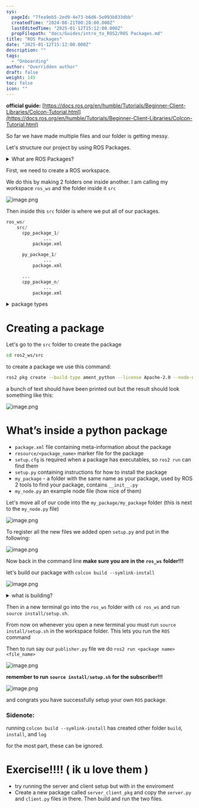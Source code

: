 ```yaml
---
sys:
  pageId: "7fea9eb5-2ed9-4e73-b6d6-5e093b833dbb"
  createdTime: "2024-08-21T00:28:00.000Z"
  lastEditedTime: "2025-01-12T15:12:00.000Z"
  propFilepath: "docs/Guides/intro_to_ROS2/ROS Packages.md"
title: "ROS Packages"
date: "2025-01-12T15:12:00.000Z"
description: ""
tags:
  - "Onboarding"
author: "Overridden author"
draft: false
weight: 145
toc: false
icon: ""
---
```


**official guide:** [https://docs.ros.org/en/humble/Tutorials/Beginner-Client-Libraries/Colcon-Tutorial.html](https://docs.ros.org/en/humble/Tutorials/Beginner-Client-Libraries/Colcon-Tutorial.html)

So far we have made multiple files and our folder is getting messy.

Let's structure our project by using ROS Packages.

<details>

<summary>What are ROS Packages?</summary>

ROS Packages are, as the name implies, packages of code that are highly sharable between ROS developers.

They consist of a folder, `package.xml` file, and source code

```python
      cpp_package_1/
		      ... imagine much code files here ..
          package.xml
```

</details>

First, we need to create a ROS workspace.

We do this by making 2 folders one inside another. I am calling my workspace `ros_ws` and the folder inside it `src`

![image.png](https://prod-files-secure.s3.us-west-2.amazonaws.com/d518164a-d88e-44d1-a4ee-3adb3bd8bce0/70706947-fd18-4537-a67b-e12946812d31/image.png?X-Amz-Algorithm=AWS4-HMAC-SHA256&X-Amz-Content-Sha256=UNSIGNED-PAYLOAD&X-Amz-Credential=ASIAZI2LB4663J7D6Z5O%2F20250217%2Fus-west-2%2Fs3%2Faws4_request&X-Amz-Date=20250217T190125Z&X-Amz-Expires=3600&X-Amz-Security-Token=IQoJb3JpZ2luX2VjEFIaCXVzLXdlc3QtMiJGMEQCIGio67c34cJ7j5VNX9mbGWlwQClymZeJROswwt8%2FHyldAiBNodFirNpuZurg3cTmRo2E8fPoxeuc%2BgsumyVgDoDH9Cr%2FAwh7EAAaDDYzNzQyMzE4MzgwNSIMmc9lMX%2BZSFcFAokBKtwDkxIhPCmm9rpjYx6wdxef7DqEbs4Nbm4haW%2B5eKG5RUSY6J1t2%2BKFaTfPsHwFzRIXgCS1MZsys32cLAPaBcRsrGj1EwqD7B2FXWg6IWDv8U0rLm2rss3AFy215C6H3wKvOMz76jKn8i2SI4o%2FINz0fnJUwm5Pi0luIHExEo2%2FWIJt4obWYrv3FathX5aywpYHUi0%2FfEE56Sc8N4Rl5vHNMMCppLpwGUkBSspfGnA9KpZpLpRHZn1Me%2FgZ5TjOfAV3YdRjwtXMqEjdvL7r2WqBQjZ8x4irB8T5ixxVk%2FN8r%2B4e%2Bun%2BUBR6LYEzU0nNXMSf5Q4XlSj%2Fm84kn8t5Oo7uUxGN0PZKYFrYQ%2FPLI%2FQHaVxIMJ9A1iYjib%2BfX3Vt5vtFJS%2Fp9cy9mn366FrbJHvZ69eHhtJyhM5VMYvyhMeutj%2FwL%2Bkj2W1lZ4OfcPm%2FzKva3g84M9UVzMf2gWaR6dCsBSPLDUx8tgjE5YkoPkhGVvq3jH5biFofQ%2FPWzWGlwMGG%2FsvFyGQF%2B5BIYxMCY3DYAIwBh88qkjfhzZhoQgG2b%2BUiRWV9ToKGAsdYuQfYhYVLFGzlz%2BG2Om9m%2B4R87te4nSHbOCecbr0WI6qkSHRwrOO7NXUTv5tXw%2FaLSQww0fXNvQY6pgE9XEuFe0lYHg2AHgHQ6KkQzTqnA57c94YTBFdXREuqbW8853COm%2FiUqaisuZhoajpEErRe3V4UcrGkc2lWh0szfaefTTyNJK2o9PjAC9qQQtrZFiTSD2LU%2BLxhMBADnAgaiMuyOvdGeca6lcgH5ZNEVfwjfK0cxc1VVn8wA0p2gQSkHF%2FhEQmAaGuIJvt6dqa8qiWnJXGQSxmaMu%2BdtWT7K07HiDbc&X-Amz-Signature=2ffa12cba38ce1ff44ba5f957ed747531c770e198e1940cb18cfa3a336a55aed&X-Amz-SignedHeaders=host&x-id=GetObject)

Then inside this `src` folder is where we put all of our packages.

```python
ros_ws/
    src/
      cpp_package_1/
		      ...
          package.xml

      py_package_1/
		      ...
          package.xml

      ...
      cpp_package_n/
		      ...
          package.xml

```

<details>

<summary>package types</summary>

packages can be either `C++` or python.

the intern file structure is different for each but for this guide we will stick to creating python packages

</details>

# Creating a package

Let's go to the `src` folder to create the package

```bash
cd ros2_ws/src
```

to create a package we use this command:

```bash
ros2 pkg create --build-type ament_python --license Apache-2.0 --node-name my_node my_package
```

a bunch of text should have been printed out but the result should look something like this:

![image.png](https://prod-files-secure.s3.us-west-2.amazonaws.com/d518164a-d88e-44d1-a4ee-3adb3bd8bce0/e6cf1e3f-8512-4a3e-b131-079f800bf3e8/image.png?X-Amz-Algorithm=AWS4-HMAC-SHA256&X-Amz-Content-Sha256=UNSIGNED-PAYLOAD&X-Amz-Credential=ASIAZI2LB4663J7D6Z5O%2F20250217%2Fus-west-2%2Fs3%2Faws4_request&X-Amz-Date=20250217T190125Z&X-Amz-Expires=3600&X-Amz-Security-Token=IQoJb3JpZ2luX2VjEFIaCXVzLXdlc3QtMiJGMEQCIGio67c34cJ7j5VNX9mbGWlwQClymZeJROswwt8%2FHyldAiBNodFirNpuZurg3cTmRo2E8fPoxeuc%2BgsumyVgDoDH9Cr%2FAwh7EAAaDDYzNzQyMzE4MzgwNSIMmc9lMX%2BZSFcFAokBKtwDkxIhPCmm9rpjYx6wdxef7DqEbs4Nbm4haW%2B5eKG5RUSY6J1t2%2BKFaTfPsHwFzRIXgCS1MZsys32cLAPaBcRsrGj1EwqD7B2FXWg6IWDv8U0rLm2rss3AFy215C6H3wKvOMz76jKn8i2SI4o%2FINz0fnJUwm5Pi0luIHExEo2%2FWIJt4obWYrv3FathX5aywpYHUi0%2FfEE56Sc8N4Rl5vHNMMCppLpwGUkBSspfGnA9KpZpLpRHZn1Me%2FgZ5TjOfAV3YdRjwtXMqEjdvL7r2WqBQjZ8x4irB8T5ixxVk%2FN8r%2B4e%2Bun%2BUBR6LYEzU0nNXMSf5Q4XlSj%2Fm84kn8t5Oo7uUxGN0PZKYFrYQ%2FPLI%2FQHaVxIMJ9A1iYjib%2BfX3Vt5vtFJS%2Fp9cy9mn366FrbJHvZ69eHhtJyhM5VMYvyhMeutj%2FwL%2Bkj2W1lZ4OfcPm%2FzKva3g84M9UVzMf2gWaR6dCsBSPLDUx8tgjE5YkoPkhGVvq3jH5biFofQ%2FPWzWGlwMGG%2FsvFyGQF%2B5BIYxMCY3DYAIwBh88qkjfhzZhoQgG2b%2BUiRWV9ToKGAsdYuQfYhYVLFGzlz%2BG2Om9m%2B4R87te4nSHbOCecbr0WI6qkSHRwrOO7NXUTv5tXw%2FaLSQww0fXNvQY6pgE9XEuFe0lYHg2AHgHQ6KkQzTqnA57c94YTBFdXREuqbW8853COm%2FiUqaisuZhoajpEErRe3V4UcrGkc2lWh0szfaefTTyNJK2o9PjAC9qQQtrZFiTSD2LU%2BLxhMBADnAgaiMuyOvdGeca6lcgH5ZNEVfwjfK0cxc1VVn8wA0p2gQSkHF%2FhEQmAaGuIJvt6dqa8qiWnJXGQSxmaMu%2BdtWT7K07HiDbc&X-Amz-Signature=f935faef934ed3a94946fc66ecafed6b2829302b93403fcaf19c60f10f398440&X-Amz-SignedHeaders=host&x-id=GetObject)

# What’s inside a python package

- `package.xml` file containing meta-information about the package
- `resource/<package_name>` marker file for the package
- `setup.cfg` is required when a package has executables, so `ros2 run` can find them
- `setup.py` containing instructions for how to install the package
- `my_package` - a folder with the same name as your package, used by ROS 2 tools to find your package, contains `__init__.py`
- `my_node.py` an example node file (how nice of them)

Let's move all of our code into the `my_package/my_package` folder (this is next to the `my_node.py` file)

![image.png](https://prod-files-secure.s3.us-west-2.amazonaws.com/d518164a-d88e-44d1-a4ee-3adb3bd8bce0/9ce58f11-0da9-4d3e-b86d-506a9685d378/image.png?X-Amz-Algorithm=AWS4-HMAC-SHA256&X-Amz-Content-Sha256=UNSIGNED-PAYLOAD&X-Amz-Credential=ASIAZI2LB4663J7D6Z5O%2F20250217%2Fus-west-2%2Fs3%2Faws4_request&X-Amz-Date=20250217T190125Z&X-Amz-Expires=3600&X-Amz-Security-Token=IQoJb3JpZ2luX2VjEFIaCXVzLXdlc3QtMiJGMEQCIGio67c34cJ7j5VNX9mbGWlwQClymZeJROswwt8%2FHyldAiBNodFirNpuZurg3cTmRo2E8fPoxeuc%2BgsumyVgDoDH9Cr%2FAwh7EAAaDDYzNzQyMzE4MzgwNSIMmc9lMX%2BZSFcFAokBKtwDkxIhPCmm9rpjYx6wdxef7DqEbs4Nbm4haW%2B5eKG5RUSY6J1t2%2BKFaTfPsHwFzRIXgCS1MZsys32cLAPaBcRsrGj1EwqD7B2FXWg6IWDv8U0rLm2rss3AFy215C6H3wKvOMz76jKn8i2SI4o%2FINz0fnJUwm5Pi0luIHExEo2%2FWIJt4obWYrv3FathX5aywpYHUi0%2FfEE56Sc8N4Rl5vHNMMCppLpwGUkBSspfGnA9KpZpLpRHZn1Me%2FgZ5TjOfAV3YdRjwtXMqEjdvL7r2WqBQjZ8x4irB8T5ixxVk%2FN8r%2B4e%2Bun%2BUBR6LYEzU0nNXMSf5Q4XlSj%2Fm84kn8t5Oo7uUxGN0PZKYFrYQ%2FPLI%2FQHaVxIMJ9A1iYjib%2BfX3Vt5vtFJS%2Fp9cy9mn366FrbJHvZ69eHhtJyhM5VMYvyhMeutj%2FwL%2Bkj2W1lZ4OfcPm%2FzKva3g84M9UVzMf2gWaR6dCsBSPLDUx8tgjE5YkoPkhGVvq3jH5biFofQ%2FPWzWGlwMGG%2FsvFyGQF%2B5BIYxMCY3DYAIwBh88qkjfhzZhoQgG2b%2BUiRWV9ToKGAsdYuQfYhYVLFGzlz%2BG2Om9m%2B4R87te4nSHbOCecbr0WI6qkSHRwrOO7NXUTv5tXw%2FaLSQww0fXNvQY6pgE9XEuFe0lYHg2AHgHQ6KkQzTqnA57c94YTBFdXREuqbW8853COm%2FiUqaisuZhoajpEErRe3V4UcrGkc2lWh0szfaefTTyNJK2o9PjAC9qQQtrZFiTSD2LU%2BLxhMBADnAgaiMuyOvdGeca6lcgH5ZNEVfwjfK0cxc1VVn8wA0p2gQSkHF%2FhEQmAaGuIJvt6dqa8qiWnJXGQSxmaMu%2BdtWT7K07HiDbc&X-Amz-Signature=a84d33e271470b29d71199185ec524fe7485c1353c00f4af2dba67d4dea9e332&X-Amz-SignedHeaders=host&x-id=GetObject)

To register all the new files we added open `setup.py` and put in the following:

![image.png](https://prod-files-secure.s3.us-west-2.amazonaws.com/d518164a-d88e-44d1-a4ee-3adb3bd8bce0/1cd7c262-4cae-4496-9d75-c178537d24a2/image.png?X-Amz-Algorithm=AWS4-HMAC-SHA256&X-Amz-Content-Sha256=UNSIGNED-PAYLOAD&X-Amz-Credential=ASIAZI2LB4663J7D6Z5O%2F20250217%2Fus-west-2%2Fs3%2Faws4_request&X-Amz-Date=20250217T190125Z&X-Amz-Expires=3600&X-Amz-Security-Token=IQoJb3JpZ2luX2VjEFIaCXVzLXdlc3QtMiJGMEQCIGio67c34cJ7j5VNX9mbGWlwQClymZeJROswwt8%2FHyldAiBNodFirNpuZurg3cTmRo2E8fPoxeuc%2BgsumyVgDoDH9Cr%2FAwh7EAAaDDYzNzQyMzE4MzgwNSIMmc9lMX%2BZSFcFAokBKtwDkxIhPCmm9rpjYx6wdxef7DqEbs4Nbm4haW%2B5eKG5RUSY6J1t2%2BKFaTfPsHwFzRIXgCS1MZsys32cLAPaBcRsrGj1EwqD7B2FXWg6IWDv8U0rLm2rss3AFy215C6H3wKvOMz76jKn8i2SI4o%2FINz0fnJUwm5Pi0luIHExEo2%2FWIJt4obWYrv3FathX5aywpYHUi0%2FfEE56Sc8N4Rl5vHNMMCppLpwGUkBSspfGnA9KpZpLpRHZn1Me%2FgZ5TjOfAV3YdRjwtXMqEjdvL7r2WqBQjZ8x4irB8T5ixxVk%2FN8r%2B4e%2Bun%2BUBR6LYEzU0nNXMSf5Q4XlSj%2Fm84kn8t5Oo7uUxGN0PZKYFrYQ%2FPLI%2FQHaVxIMJ9A1iYjib%2BfX3Vt5vtFJS%2Fp9cy9mn366FrbJHvZ69eHhtJyhM5VMYvyhMeutj%2FwL%2Bkj2W1lZ4OfcPm%2FzKva3g84M9UVzMf2gWaR6dCsBSPLDUx8tgjE5YkoPkhGVvq3jH5biFofQ%2FPWzWGlwMGG%2FsvFyGQF%2B5BIYxMCY3DYAIwBh88qkjfhzZhoQgG2b%2BUiRWV9ToKGAsdYuQfYhYVLFGzlz%2BG2Om9m%2B4R87te4nSHbOCecbr0WI6qkSHRwrOO7NXUTv5tXw%2FaLSQww0fXNvQY6pgE9XEuFe0lYHg2AHgHQ6KkQzTqnA57c94YTBFdXREuqbW8853COm%2FiUqaisuZhoajpEErRe3V4UcrGkc2lWh0szfaefTTyNJK2o9PjAC9qQQtrZFiTSD2LU%2BLxhMBADnAgaiMuyOvdGeca6lcgH5ZNEVfwjfK0cxc1VVn8wA0p2gQSkHF%2FhEQmAaGuIJvt6dqa8qiWnJXGQSxmaMu%2BdtWT7K07HiDbc&X-Amz-Signature=60dde07303996952d5291424c7e965f1e4b1266c63ab16b6fa60b0fb9bc7e663&X-Amz-SignedHeaders=host&x-id=GetObject)

Now back in the command line **make sure you are in the** **`ros_ws`** **folder!!!**

let's build our package with `colcon build --symlink-install`

![image.png](https://prod-files-secure.s3.us-west-2.amazonaws.com/d518164a-d88e-44d1-a4ee-3adb3bd8bce0/2f2a0d27-b173-48fd-b189-5f5c0ce65619/image.png?X-Amz-Algorithm=AWS4-HMAC-SHA256&X-Amz-Content-Sha256=UNSIGNED-PAYLOAD&X-Amz-Credential=ASIAZI2LB4663J7D6Z5O%2F20250217%2Fus-west-2%2Fs3%2Faws4_request&X-Amz-Date=20250217T190125Z&X-Amz-Expires=3600&X-Amz-Security-Token=IQoJb3JpZ2luX2VjEFIaCXVzLXdlc3QtMiJGMEQCIGio67c34cJ7j5VNX9mbGWlwQClymZeJROswwt8%2FHyldAiBNodFirNpuZurg3cTmRo2E8fPoxeuc%2BgsumyVgDoDH9Cr%2FAwh7EAAaDDYzNzQyMzE4MzgwNSIMmc9lMX%2BZSFcFAokBKtwDkxIhPCmm9rpjYx6wdxef7DqEbs4Nbm4haW%2B5eKG5RUSY6J1t2%2BKFaTfPsHwFzRIXgCS1MZsys32cLAPaBcRsrGj1EwqD7B2FXWg6IWDv8U0rLm2rss3AFy215C6H3wKvOMz76jKn8i2SI4o%2FINz0fnJUwm5Pi0luIHExEo2%2FWIJt4obWYrv3FathX5aywpYHUi0%2FfEE56Sc8N4Rl5vHNMMCppLpwGUkBSspfGnA9KpZpLpRHZn1Me%2FgZ5TjOfAV3YdRjwtXMqEjdvL7r2WqBQjZ8x4irB8T5ixxVk%2FN8r%2B4e%2Bun%2BUBR6LYEzU0nNXMSf5Q4XlSj%2Fm84kn8t5Oo7uUxGN0PZKYFrYQ%2FPLI%2FQHaVxIMJ9A1iYjib%2BfX3Vt5vtFJS%2Fp9cy9mn366FrbJHvZ69eHhtJyhM5VMYvyhMeutj%2FwL%2Bkj2W1lZ4OfcPm%2FzKva3g84M9UVzMf2gWaR6dCsBSPLDUx8tgjE5YkoPkhGVvq3jH5biFofQ%2FPWzWGlwMGG%2FsvFyGQF%2B5BIYxMCY3DYAIwBh88qkjfhzZhoQgG2b%2BUiRWV9ToKGAsdYuQfYhYVLFGzlz%2BG2Om9m%2B4R87te4nSHbOCecbr0WI6qkSHRwrOO7NXUTv5tXw%2FaLSQww0fXNvQY6pgE9XEuFe0lYHg2AHgHQ6KkQzTqnA57c94YTBFdXREuqbW8853COm%2FiUqaisuZhoajpEErRe3V4UcrGkc2lWh0szfaefTTyNJK2o9PjAC9qQQtrZFiTSD2LU%2BLxhMBADnAgaiMuyOvdGeca6lcgH5ZNEVfwjfK0cxc1VVn8wA0p2gQSkHF%2FhEQmAaGuIJvt6dqa8qiWnJXGQSxmaMu%2BdtWT7K07HiDbc&X-Amz-Signature=9d26fe016bcdb1ad11dc11437d33c7af5c29358cd0b6505de6c76bf8206a444a&X-Amz-SignedHeaders=host&x-id=GetObject)

<details>

<summary>what is building?</summary>

if you are a CS major at Rose-Hulman you will learn the answer to this in CSSE132

but TLDR; is it combines all the code files into one program that can be run easily 

</details>

Then in a new terminal go into the `ros_ws` folder with `cd ros_ws` and run `source install/setup.sh`. 

From now on whenever you open a new terminal you must run `source install/setup.sh` in the workspace folder. This lets you run the `ROS` command

Then to run say our `publisher.py` file we do `ros2 run <package name> <file_name>`

![image.png](https://prod-files-secure.s3.us-west-2.amazonaws.com/d518164a-d88e-44d1-a4ee-3adb3bd8bce0/4f4b1219-3a44-4632-aa0a-ce3471699f59/image.png?X-Amz-Algorithm=AWS4-HMAC-SHA256&X-Amz-Content-Sha256=UNSIGNED-PAYLOAD&X-Amz-Credential=ASIAZI2LB4663J7D6Z5O%2F20250217%2Fus-west-2%2Fs3%2Faws4_request&X-Amz-Date=20250217T190125Z&X-Amz-Expires=3600&X-Amz-Security-Token=IQoJb3JpZ2luX2VjEFIaCXVzLXdlc3QtMiJGMEQCIGio67c34cJ7j5VNX9mbGWlwQClymZeJROswwt8%2FHyldAiBNodFirNpuZurg3cTmRo2E8fPoxeuc%2BgsumyVgDoDH9Cr%2FAwh7EAAaDDYzNzQyMzE4MzgwNSIMmc9lMX%2BZSFcFAokBKtwDkxIhPCmm9rpjYx6wdxef7DqEbs4Nbm4haW%2B5eKG5RUSY6J1t2%2BKFaTfPsHwFzRIXgCS1MZsys32cLAPaBcRsrGj1EwqD7B2FXWg6IWDv8U0rLm2rss3AFy215C6H3wKvOMz76jKn8i2SI4o%2FINz0fnJUwm5Pi0luIHExEo2%2FWIJt4obWYrv3FathX5aywpYHUi0%2FfEE56Sc8N4Rl5vHNMMCppLpwGUkBSspfGnA9KpZpLpRHZn1Me%2FgZ5TjOfAV3YdRjwtXMqEjdvL7r2WqBQjZ8x4irB8T5ixxVk%2FN8r%2B4e%2Bun%2BUBR6LYEzU0nNXMSf5Q4XlSj%2Fm84kn8t5Oo7uUxGN0PZKYFrYQ%2FPLI%2FQHaVxIMJ9A1iYjib%2BfX3Vt5vtFJS%2Fp9cy9mn366FrbJHvZ69eHhtJyhM5VMYvyhMeutj%2FwL%2Bkj2W1lZ4OfcPm%2FzKva3g84M9UVzMf2gWaR6dCsBSPLDUx8tgjE5YkoPkhGVvq3jH5biFofQ%2FPWzWGlwMGG%2FsvFyGQF%2B5BIYxMCY3DYAIwBh88qkjfhzZhoQgG2b%2BUiRWV9ToKGAsdYuQfYhYVLFGzlz%2BG2Om9m%2B4R87te4nSHbOCecbr0WI6qkSHRwrOO7NXUTv5tXw%2FaLSQww0fXNvQY6pgE9XEuFe0lYHg2AHgHQ6KkQzTqnA57c94YTBFdXREuqbW8853COm%2FiUqaisuZhoajpEErRe3V4UcrGkc2lWh0szfaefTTyNJK2o9PjAC9qQQtrZFiTSD2LU%2BLxhMBADnAgaiMuyOvdGeca6lcgH5ZNEVfwjfK0cxc1VVn8wA0p2gQSkHF%2FhEQmAaGuIJvt6dqa8qiWnJXGQSxmaMu%2BdtWT7K07HiDbc&X-Amz-Signature=d97b963a30ef9357c2fd8e33fe734111abb817e50b1109819cf9fd052c09ec92&X-Amz-SignedHeaders=host&x-id=GetObject)

**remember to run** **`source install/setup.sh`** **for the subscriber!!!**

![image.png](https://prod-files-secure.s3.us-west-2.amazonaws.com/d518164a-d88e-44d1-a4ee-3adb3bd8bce0/02121119-dad4-49ec-8356-c956108b4243/image.png?X-Amz-Algorithm=AWS4-HMAC-SHA256&X-Amz-Content-Sha256=UNSIGNED-PAYLOAD&X-Amz-Credential=ASIAZI2LB4663J7D6Z5O%2F20250217%2Fus-west-2%2Fs3%2Faws4_request&X-Amz-Date=20250217T190125Z&X-Amz-Expires=3600&X-Amz-Security-Token=IQoJb3JpZ2luX2VjEFIaCXVzLXdlc3QtMiJGMEQCIGio67c34cJ7j5VNX9mbGWlwQClymZeJROswwt8%2FHyldAiBNodFirNpuZurg3cTmRo2E8fPoxeuc%2BgsumyVgDoDH9Cr%2FAwh7EAAaDDYzNzQyMzE4MzgwNSIMmc9lMX%2BZSFcFAokBKtwDkxIhPCmm9rpjYx6wdxef7DqEbs4Nbm4haW%2B5eKG5RUSY6J1t2%2BKFaTfPsHwFzRIXgCS1MZsys32cLAPaBcRsrGj1EwqD7B2FXWg6IWDv8U0rLm2rss3AFy215C6H3wKvOMz76jKn8i2SI4o%2FINz0fnJUwm5Pi0luIHExEo2%2FWIJt4obWYrv3FathX5aywpYHUi0%2FfEE56Sc8N4Rl5vHNMMCppLpwGUkBSspfGnA9KpZpLpRHZn1Me%2FgZ5TjOfAV3YdRjwtXMqEjdvL7r2WqBQjZ8x4irB8T5ixxVk%2FN8r%2B4e%2Bun%2BUBR6LYEzU0nNXMSf5Q4XlSj%2Fm84kn8t5Oo7uUxGN0PZKYFrYQ%2FPLI%2FQHaVxIMJ9A1iYjib%2BfX3Vt5vtFJS%2Fp9cy9mn366FrbJHvZ69eHhtJyhM5VMYvyhMeutj%2FwL%2Bkj2W1lZ4OfcPm%2FzKva3g84M9UVzMf2gWaR6dCsBSPLDUx8tgjE5YkoPkhGVvq3jH5biFofQ%2FPWzWGlwMGG%2FsvFyGQF%2B5BIYxMCY3DYAIwBh88qkjfhzZhoQgG2b%2BUiRWV9ToKGAsdYuQfYhYVLFGzlz%2BG2Om9m%2B4R87te4nSHbOCecbr0WI6qkSHRwrOO7NXUTv5tXw%2FaLSQww0fXNvQY6pgE9XEuFe0lYHg2AHgHQ6KkQzTqnA57c94YTBFdXREuqbW8853COm%2FiUqaisuZhoajpEErRe3V4UcrGkc2lWh0szfaefTTyNJK2o9PjAC9qQQtrZFiTSD2LU%2BLxhMBADnAgaiMuyOvdGeca6lcgH5ZNEVfwjfK0cxc1VVn8wA0p2gQSkHF%2FhEQmAaGuIJvt6dqa8qiWnJXGQSxmaMu%2BdtWT7K07HiDbc&X-Amz-Signature=dff8a6d7adbf279c3704bb4f5d5bed5d7bcf50b97b9a6355396cef42af619b8b&X-Amz-SignedHeaders=host&x-id=GetObject)

and congrats you have successfully setup your own `ROS` package.

### Sidenote:

running `colcon build --symlink-install` has created other folder `build`, `install`, and `log`

for the most part, these can be ignored.

# Exercise!!!! ( ik u love them )

- try running the server and client setup but with in the enviroment
- Create a new package called `server_client_pkg` and copy the `server.py` and `client.py` files in there. Then build and run the two files.
